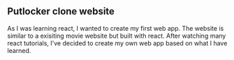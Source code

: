 ## Putlocker clone website

As I was learning react, I wanted to create my first web app. The website is similar to a exisiting movie website but built with react. After watching many react tutorials, I've decided to create my own web app based on what I have learned. 





